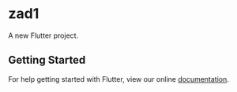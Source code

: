 # zad1

A new Flutter project.

## Getting Started

For help getting started with Flutter, view our online
[documentation](https://flutter.io/).
